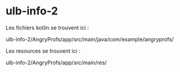 # ulb-info-2

Les fichiers kotlin se trouvent ici :

ulb-info-2/AngryProfs/app/src/main/java/com/example/angryprofs/

Les resources se trouvent ici :

ulb-info-2/AngryProfs/app/src/main/res/
